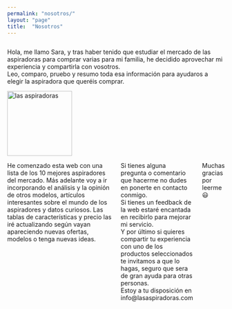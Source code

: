 ```yaml
---
permalink: "nosotros/"
layout: "page"
title:  "Nosotros"
---
```

<main>
  <body>
    <div class="row intro">
      <div class="small-9 columns">
        <p class="lead">
          Hola, me llamo Sara, y tras haber tenido que estudiar el mercado de las aspiradoras para comprar varias para mi familia, he decidido aprovechar mi experiencia y compartirla con vosotros.<br>
          Leo, comparo, pruebo y resumo toda esa información para ayudaros a elegir la aspiradora que queréis comprar.
        </p>
      </div>
      <div class="small-3 columns">
        <img src="{{ site.url }}/assets/img/sara.jpg" width="150" height="auto" alt="las aspiradoras">
      </div>
      <div class="small-12 columns">
        <p class="lead">
          He comenzado esta web con una lista de los 10 mejores aspiradores del mercado. Más adelante voy a ir incorporando el análisis y la opinión de otros modelos, artículos interesantes sobre el mundo de los aspiradores y datos curiosos.
          Las tablas de características y precio las iré actualizando según vayan apareciendo nuevas ofertas, modelos o tenga nuevas ideas.
        </p>
        <p class="lead">
          Si tienes alguna pregunta o comentario que hacerme no dudes en ponerte en contacto conmigo.<br>
          Si tienes un feedback de la web estaré encantada en recibirlo para mejorar mi servicio.<br>
          Y por último si quieres compartir tu experiencia con uno de los productos seleccionados te invitamos a que lo hagas, seguro que sera de gran ayuda para otras personas.<br>
          Estoy a tu disposición en info@lasaspiradoras.com<br>
        </p>
        <p class="lead">
          Muchas gracias por leerme 😃
        </p>
       </div>
     </div>
